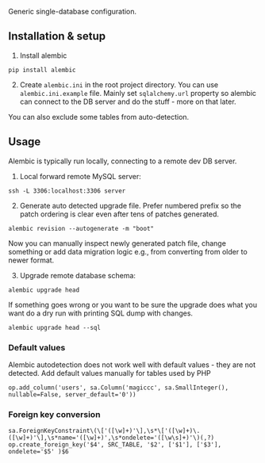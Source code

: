 Generic single-database configuration.

## Installation & setup

1. Install alembic

```
pip install alembic
```

2. Create `alembic.ini` in the root project directory.
You can use `alembic.ini.example` file. Mainly set `sqlalchemy.url` property so alembic can connect
to the DB server and do the stuff - more on that later.

You can also exclude some tables from auto-detection.


## Usage

Alembic is typically run locally, connecting to a remote dev DB server.

1. Local forward remote MySQL server:

```
ssh -L 3306:localhost:3306 server
```

2. Generate auto detected upgrade file. Prefer numbered prefix so the patch ordering is clear even after tens of
patches generated.

```
alembic revision --autogenerate -m "boot"
```

Now you can manually inspect newly generated patch file, change something or add data migration logic e.g., from
converting from older to newer format.

3. Upgrade remote database schema:

```
alembic upgrade head
```

If something goes wrong or you want to be sure the upgrade does what you want do a dry run with printing SQL dump with
changes.

```
alembic upgrade head --sql
```

### Default values

Alembic autodetection does not work well with default values - they are not detected.
Add default values manually for tables used by PHP

```
op.add_column('users', sa.Column('magiccc', sa.SmallInteger(), nullable=False, server_default='0'))
```

### Foreign key conversion

```
sa.ForeignKeyConstraint\(\['([\w]+)'\],\s*\['([\w]+)\.([\w]+)'\],\s*name='([\w]+)',\s*ondelete='([\w\s]+)'\)(,?)
op.create_foreign_key('$4', SRC_TABLE, '$2', ['$1'], ['$3'], ondelete='$5' )$6
```
